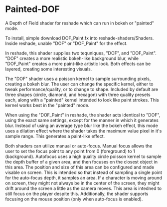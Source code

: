 # Painted-DOF
A Depth of Field shader for reshade which can run in bokeh or "painted" mode.

To install, simple download DOF_Paint.fx into reshade-shaders/Shaders. Inside reshade, unable "DOF" or "DOF_Paint" for the effect.

In reshade, this shader supplies two tequniques, "DOF", and "DOF_Paint". "DOF" creates a more realistic bokeh-like background blur, while "DOF_Paint" creates a more paint-like artistic look. Both effects can be layered, creating some interesting visuals.

The "DOF" shader uses a poisson kernel to sample surrounding pixels, creating a bokeh blur. The user can change the specific kernel, either to tweak performance/quality, or to change to shape. Included by default are three shapes (circle, diamond, and hexagon) with three quality presets each, along with a "painted" kernel intended to look like paint strokes. This kernel works best in the "painted" mode.

When using the "DOF_Paint" in reshade, the shader acts identical to "DOF", using the exact same settings, except for the manner in which it generates blur. Instead of using an average type blur like the bokeh effect, this mode uses a dilation effect where the shader takes the maximum value pixel in it's sample range. This generates a paint-like effect.

Both shaders can utilize manual or auto-focus. Manual focus allows the user to set the focus point to any point from 0 (foreground) to 1 (background). Autofocus uses a high quality circle poisson kernel to sample the depth buffer of a given area, and then focuses on the closest object in this area. The position and size of this area can be configured and made visable on screen. This is intended so that instead of sampling a single point for the auto-focus depth, it samples an area. If a character is moving around on screen, they might not always be in the center of the screen, they might drift around the screen a little as the camera moves. This area is intedned to still focus on the player despite this. Additionally, the shader supports focusing on the mouse position (only when auto-focus is enabled).
